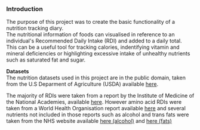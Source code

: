 ### Introduction

The purpose of this project was to create the basic functionality of a nutrition tracking diary.<br> The nutritional information of foods can visualised in reference to an individual's Recommended Daily Intake (RDI) and added to a daily total.<br>This can be a useful tool for tracking calories, indentifying vitamin and mineral deficiencies or highlighting excessive intake of unhealthy nutrients such as saturated fat and sugar.

__Datasets__<br>
The nutrition datasets used in this project are in the public domain, taken from the U.S Deparment of Agriculture (USDA) available [here](https://fdc.nal.usda.gov/download-datasets.html).

The majority of RDIs were taken from a report by the Institute of Medicine of the National Academies, available [here](https://www.nationalacademies.org/our-work/summary-report-of-the-dietary-reference-intakes). However amino acid RDIs were taken from a World Health Organisation report available [here](https://www.who.int/nutrition/publications/nutrientrequirements/WHO_TRS_935/en/) and
several nutrients not included in those reports such as alcohol and trans fats were taken from the NHS website available [here (alcohol)](https://www.nhs.uk/live-well/alcohol-support/calculating-alcohol-units/) and [here (fats)](https://www.nhs.uk/live-well/eat-well/different-fats-nutrition/)



